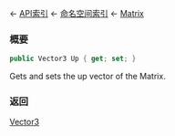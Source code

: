 ← [API索引](Api-Index) ← [命名空间索引](Namespace-Index) ← [Matrix](VRageMath.Matrix)

### 概要

```csharp
public Vector3 Up { get; set; }
```

Gets and sets the up vector of the Matrix.

### 返回

[Vector3](VRageMath.Vector3)

